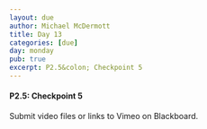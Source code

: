```yaml
---
layout: due
author: Michael McDermott
title: Day 13
categories: [due]
day: monday
pub: true
excerpt: P2.5&colon; Checkpoint 5
---
```

#### P2.5: Checkpoint 5
Submit video files or links to Vimeo on Blackboard.
